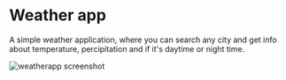 # Weather app

A simple weather application, where you can search any city and get info about temperature, percipitation and if it's daytime or night time.

![weatherapp screenshot](screenshot.jpg)
